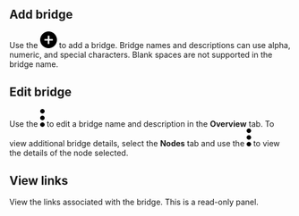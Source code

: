 
## Add bridge


Use the ![""](Images/ebt1659745488877.svg) to add a bridge. Bridge names and descriptions can use alpha, numeric, and special characters. Blank spaces are not supported in the bridge name.

## Edit bridge


Use the ![""](Images/zsz1597101912145.svg) to edit a bridge name and description in the **Overview** tab. To view additional bridge details, select the **Nodes** tab and use the ![""](Images/zsz1597101912145.svg) to view the details of the node selected.

## View links


View the links associated with the bridge. This is a read-only panel.

